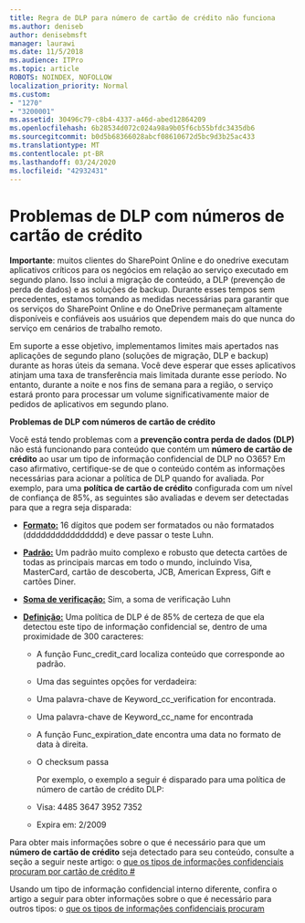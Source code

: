 ```yaml
---
title: Regra de DLP para número de cartão de crédito não funciona
ms.author: deniseb
author: denisebmsft
manager: laurawi
ms.date: 11/5/2018
ms.audience: ITPro
ms.topic: article
ROBOTS: NOINDEX, NOFOLLOW
localization_priority: Normal
ms.custom:
- "1270"
- "3200001"
ms.assetid: 30496c79-c8b4-4337-a46d-abed12864209
ms.openlocfilehash: 6b28534d072c024a98a9b05f6cb55bfdc3435db6
ms.sourcegitcommit: b0d5b68366028abcf08610672d5bc9d3b25ac433
ms.translationtype: MT
ms.contentlocale: pt-BR
ms.lasthandoff: 03/24/2020
ms.locfileid: "42932431"
---
```

# <a name="dlp-issues-with-credit-card-numbers"></a>Problemas de DLP com números de cartão de crédito

**Importante**: muitos clientes do SharePoint Online e do onedrive executam aplicativos críticos para os negócios em relação ao serviço executado em segundo plano. Isso inclui a migração de conteúdo, a DLP (prevenção de perda de dados) e as soluções de backup. Durante esses tempos sem precedentes, estamos tomando as medidas necessárias para garantir que os serviços do SharePoint Online e do OneDrive permaneçam altamente disponíveis e confiáveis aos usuários que dependem mais do que nunca do serviço em cenários de trabalho remoto.

Em suporte a esse objetivo, implementamos limites mais apertados nas aplicações de segundo plano (soluções de migração, DLP e backup) durante as horas úteis da semana. Você deve esperar que esses aplicativos atinjam uma taxa de transferência mais limitada durante esse período. No entanto, durante a noite e nos fins de semana para a região, o serviço estará pronto para processar um volume significativamente maior de pedidos de aplicativos em segundo plano.

**Problemas de DLP com números de cartão de crédito**

Você está tendo problemas com a **prevenção contra perda de dados (DLP)** não está funcionando para conteúdo que contém um **número de cartão de crédito** ao usar um tipo de informação confidencial de DLP no O365? Em caso afirmativo, certifique-se de que o conteúdo contém as informações necessárias para acionar a política de DLP quando for avaliada. Por exemplo, para uma **política de cartão de crédito** configurada com um nível de confiança de 85%, as seguintes são avaliadas e devem ser detectadas para que a regra seja disparada:
  
- **[Formato:](https://docs.microsoft.com/office365/securitycompliance/what-the-sensitive-information-types-look-for#format-19)** 16 dígitos que podem ser formatados ou não formatados (dddddddddddddddd) e deve passar o teste Luhn.

- **[Padrão:](https://docs.microsoft.com/office365/securitycompliance/what-the-sensitive-information-types-look-for#pattern-19)** Um padrão muito complexo e robusto que detecta cartões de todas as principais marcas em todo o mundo, incluindo Visa, MasterCard, cartão de descoberta, JCB, American Express, Gift e cartões Diner.

- **[Soma de verificação:](https://docs.microsoft.com/office365/securitycompliance/what-the-sensitive-information-types-look-for#checksum-19)** Sim, a soma de verificação Luhn

- **[Definição:](https://docs.microsoft.com/office365/securitycompliance/what-the-sensitive-information-types-look-for#definition-19)** Uma política de DLP é de 85% de certeza de que ela detectou este tipo de informação confidencial se, dentro de uma proximidade de 300 caracteres:

  - A função Func_credit_card localiza conteúdo que corresponde ao padrão.

  - Uma das seguintes opções for verdadeira:

  - Uma palavra-chave de Keyword_cc_verification for encontrada.

  - Uma palavra-chave de Keyword_cc_name for encontrada

  - A função Func_expiration_date encontra uma data no formato de data à direita.

  - O checksum passa

    Por exemplo, o exemplo a seguir é disparado para uma política de número de cartão de crédito DLP:

  - Visa: 4485 3647 3952 7352
  
  - Expira em: 2/2009

Para obter mais informações sobre o que é necessário para que um **número de cartão de crédito** seja detectado para seu conteúdo, consulte a seção a seguir neste artigo: o [que os tipos de informações confidenciais procuram por cartão de crédito #](https://docs.microsoft.com/office365/securitycompliance/what-the-sensitive-information-types-look-for#credit-card-number)
  
Usando um tipo de informação confidencial interno diferente, confira o artigo a seguir para obter informações sobre o que é necessário para outros tipos: o [que os tipos de informações confidenciais procuram](https://docs.microsoft.com/office365/securitycompliance/what-the-sensitive-information-types-look-for)
  